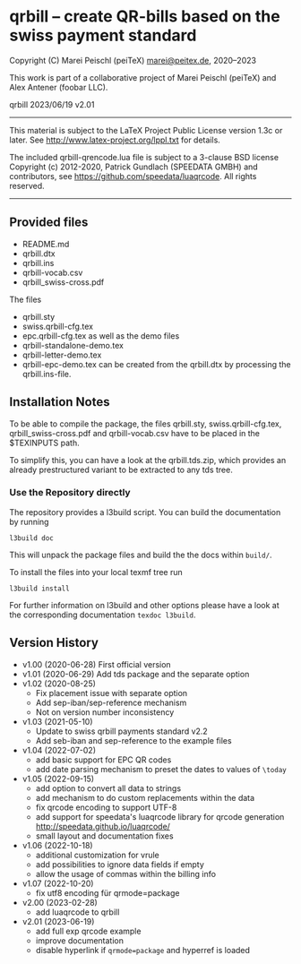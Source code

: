# qrbill – create QR-bills based on the swiss payment standard

Copyright (C) Marei Peischl (peiTeX)  <marei@peitex.de>, 2020–2023

This work is part of a collaborative project of Marei Peischl (peiTeX) and Alex Antener (foobar LLC).

qrbill 2023/06/19 v2.01

***************************************************************************

 This material is subject to the LaTeX Project Public License version 1.3c
 or later. See http://www.latex-project.org/lppl.txt for details.

 The included qrbill-qrencode.lua file is subject to a 3-clause BSD license
 Copyright (c) 2012-2020, Patrick Gundlach (SPEEDATA GMBH) and contributors,
 see https://github.com/speedata/luaqrcode. All rights reserved.

***************************************************************************

## Provided files

* README.md
* qrbill.dtx
* qrbill.ins
* qrbill-vocab.csv
* qrbill_swiss-cross.pdf

The files
* qrbill.sty
* swiss.qrbill-cfg.tex
* epc.qrbill-cfg.tex
as well as the demo files
* qrbill-standalone-demo.tex
* qrbill-letter-demo.tex
* qrbill-epc-demo.tex
can be created from the qrbill.dtx by processing the qrbill.ins-file.

## Installation Notes

To be able to compile the package, the files
qrbill.sty, swiss.qrbill-cfg.tex, qrbill_swiss-cross.pdf and qrbill-vocab.csv
have to be placed in the $TEXINPUTS path.

To simplify this, you can have a look at the qrbill.tds.zip, which provides an already prestructured variant to be extracted to any tds tree.

### Use the Repository directly

The repository provides a l3build script. You can build the documentation by running

```
l3build doc
```
This will unpack the package files and build the the docs within `build/`.

To install the files into your local texmf tree run
```
l3build install
```

For further information on l3build and other options please have a look at the corresponding documentation `texdoc l3build`.

## Version History

 * v1.00 (2020-06-28) First official version
 * v1.01 (2020-06-29) Add tds package and the separate option
 * v1.02 (2020-08-25)
   - Fix placement issue with separate option
   - Add sep-iban/sep-reference mechanism
   - Not on version number inconsistency
 * v1.03 (2021-05-10)
   - Update to swiss qrbill payments standard v2.2
   - Add seb-iban and sep-reference to the example files
 * v1.04 (2022-07-02)
   - add basic support for EPC QR codes
   - add date parsing mechanism to preset the dates to values of `\today`
 * v1.05 (2022-09-15)
   - add option to convert all data to strings
   - add mechanism to do custom replacements within the data
   - fix qrcode encoding to support UTF-8
   - add support for speedata's luaqrcode library for qrcode generation http://speedata.github.io/luaqrcode/
   - small layout and documentation fixes
 * v1.06 (2022-10-18)
   - additional customization for vrule
   - add possibilities to ignore data fields if empty
   - allow the usage of commas within the billing info
 * v1.07 (2022-10-20)
   - fix utf8 encoding für qrmode=package
 * v2.00 (2023-02-28)
   - add luaqrcode to qrbill
 * v2.01 (2023-06-19)
   - add full exp qrcode example
   - improve documentation
   - disable hyperlink if `qrmode=package` and hyperref is loaded
